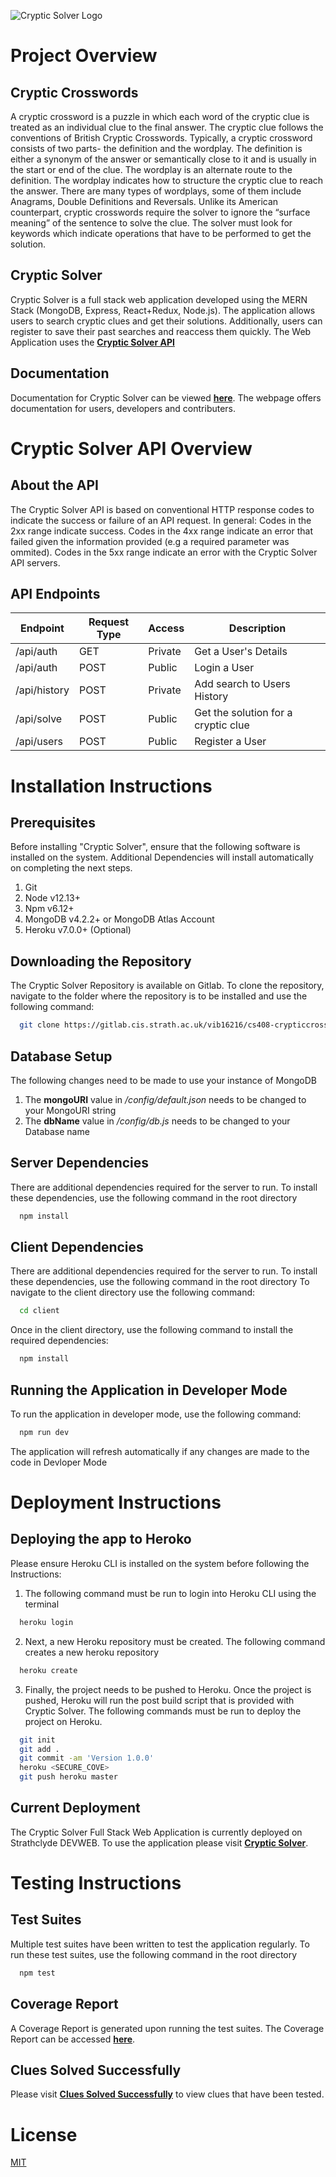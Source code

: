 ![Cryptic Solver Logo](https://devweb2019.cis.strath.ac.uk/~vib16216/CrypticSolverPublic/readme-logo.jpg)

# Project Overview

## Cryptic Crosswords

A cryptic crossword is a puzzle in which each word of the cryptic clue is treated as an individual clue to the final answer. The cryptic clue follows the conventions of British Cryptic Crosswords. Typically, a cryptic crossword consists of two parts- the definition and the wordplay. The definition is either a synonym of the answer or semantically close to it and is usually in the start or end of the clue. The wordplay is an alternate route to the definition. The wordplay indicates how to structure the cryptic clue to reach the answer. There are many types of wordplays, some of them include Anagrams, Double Definitions and Reversals. Unlike its American counterpart, cryptic crosswords require the solver to ignore the “surface meaning” of the sentence to solve the clue. The solver must look for keywords which indicate operations that have to be performed to get the solution.

## Cryptic Solver

Cryptic Solver is a full stack web application developed using the MERN Stack (MongoDB, Express, React+Redux, Node.js). The application allows users to search cryptic clues and get their solutions. Additionally, users can register to save their past searches and reaccess them quickly. The Web Application uses the [**Cryptic Solver API**](https://app.swaggerhub.com/apis-docs/iamkhattar/cryptic-solver/7.1.0)

## Documentation

Documentation for Cryptic Solver can be viewed [**here**](https://devweb2019.cis.strath.ac.uk/~vib16216/documentation/). The webpage offers documentation for users, developers and contributers.

# Cryptic Solver API Overview

## About the API

The Cryptic Solver API is based on conventional HTTP response codes to indicate the success or failure of an API request. In general: Codes in the 2xx range indicate success. Codes in the 4xx range indicate an error that failed given the information provided (e.g a required parameter was ommited). Codes in the 5xx range indicate an error with the Cryptic Solver API servers.

## API Endpoints

| Endpoint     | Request Type | Access  | Description                         |
| ------------ | ------------ | ------- | ----------------------------------- |
| /api/auth    | GET          | Private | Get a User's Details                |
| /api/auth    | POST         | Public  | Login a User                        |
| /api/history | POST         | Private | Add search to Users History         |
| /api/solve   | POST         | Public  | Get the solution for a cryptic clue |
| /api/users   | POST         | Public  | Register a User                     |

# Installation Instructions

## Prerequisites

Before installing "Cryptic Solver", ensure that the following software is installed on the system. Additional Dependencies will install automatically on completing the next steps.

1. Git
2. Node v12.13+
3. Npm v6.12+
4. MongoDB v4.2.2+ or MongoDB Atlas Account
5. Heroku v7.0.0+ (Optional)

## Downloading the Repository

The Cryptic Solver Repository is available on Gitlab. To clone the repository, navigate to the folder where the repository is to be installed and use the following command:

```bash
  git clone https://gitlab.cis.strath.ac.uk/vib16216/cs408-crypticcrosswordsolver.git
```

## Database Setup

The following changes need to be made to use your instance of MongoDB

1. The **mongoURI** value in _/config/default.json_ needs to be changed to your MongoURI string
2. The **dbName** value in _/config/db.js_ needs to be changed to your Database name

## Server Dependencies

There are additional dependencies required for the server to run. To install these dependencies, use the following command in the root directory

```bash
  npm install
```

## Client Dependencies

There are additional dependencies required for the server to run. To install these dependencies, use the following command in the root directory
To navigate to the client directory use the following command:

```bash
  cd client
```

Once in the client directory, use the following command to install the required dependencies:

```bash
  npm install
```

## Running the Application in Developer Mode

To run the application in developer mode, use the following command:

```bash
  npm run dev
```

The application will refresh automatically if any changes are made to the code in Devloper Mode

# Deployment Instructions

## Deploying the app to Heroko

Please ensure Heroku CLI is installed on the system before following the Instructions:

1. The following command must be run to login into Heroku CLI using the terminal

```bash
  heroku login
```

2. Next, a new Heroku repository must be created. The following command creates a new heroku repository

```bash
  heroku create
```

3. Finally, the project needs to be pushed to Heroku. Once the project is pushed, Heroku will run the post build script that is provided with Cryptic Solver. The following commands must be run to deploy the project on Heroku.

```bash
  git init
  git add .
  git commit -am 'Version 1.0.0'
  heroku <SECURE_COVE>
  git push heroku master
```

## Current Deployment

The Cryptic Solver Full Stack Web Application is currently deployed on Strathclyde DEVWEB. To use the application please visit [**Cryptic Solver**](https://devweb2019.cis.strath.ac.uk/vib16216-nodejs/).

# Testing Instructions

## Test Suites

Multiple test suites have been written to test the application regularly. To run these test suites, use the following command in the root directory

```bash
  npm test
```

## Coverage Report

A Coverage Report is generated upon running the test suites. The Coverage Report can be accessed [**here**](https://devweb2019.cis.strath.ac.uk/~vib16216/coverage/report/).

## Clues Solved Successfully

Please visit [**Clues Solved Successfully**](https://devweb2019.cis.strath.ac.uk/~vib16216/clues/) to view clues that have been tested.

# License

[MIT](https://choosealicense.com/licenses/mit/)

